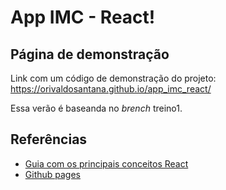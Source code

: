 # App IMC - React!

## Página de demonstração 
Link com um código de demonstração do projeto: https://orivaldosantana.github.io/app_imc_react/ 

Essa verão é baseanda no *brench* treino1. 

## Referências 

* [Guia com os principais conceitos React](https://pt-br.reactjs.org/docs/hello-world.html)
* [Github pages](https://rodrilima.medium.com/react-como-fazer-o-deploy-no-github-pages-87f6a6fde370) 

